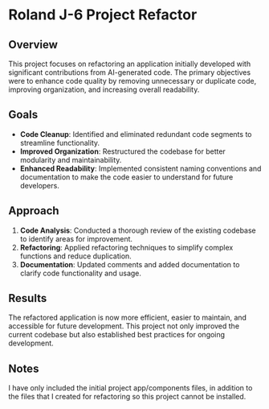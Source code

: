 # Roland J-6 Project Refactor

## Overview

This project focuses on refactoring an application initially developed with significant contributions from AI-generated code. The primary objectives were to enhance code quality by removing unnecessary or duplicate code, improving organization, and increasing overall readability.

## Goals

- **Code Cleanup**: Identified and eliminated redundant code segments to streamline functionality.
- **Improved Organization**: Restructured the codebase for better modularity and maintainability.
- **Enhanced Readability**: Implemented consistent naming conventions and documentation to make the code easier to understand for future developers.

## Approach

1. **Code Analysis**: Conducted a thorough review of the existing codebase to identify areas for improvement.
2. **Refactoring**: Applied refactoring techniques to simplify complex functions and reduce duplication.
3. **Documentation**: Updated comments and added documentation to clarify code functionality and usage.

## Results

The refactored application is now more efficient, easier to maintain, and accessible for future development. This project not only improved the current codebase but also established best practices for ongoing development.

## Notes

I have only included the initial project app/components files, in addition to the files that I created for refactoring so this project cannot be installed.
